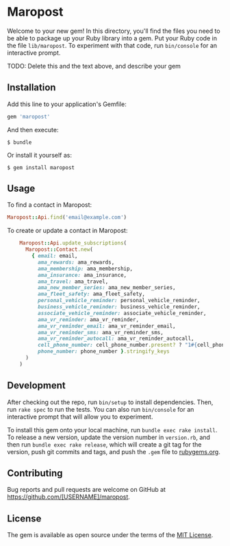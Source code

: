 # Maropost

Welcome to your new gem! In this directory, you'll find the files you need to be able to package up your Ruby library into a gem. Put your Ruby code in the file `lib/maropost`. To experiment with that code, run `bin/console` for an interactive prompt.

TODO: Delete this and the text above, and describe your gem

## Installation

Add this line to your application's Gemfile:

```ruby
gem 'maropost'
```

And then execute:

    $ bundle

Or install it yourself as:

    $ gem install maropost

## Usage

To find a contact in Maropost:
``` ruby
Maropost::Api.find('email@example.com')
```

To create or update a contact in Maropost:
```ruby
    Maropost::Api.update_subscriptions(
      Maropost::Contact.new(
        { email: email,
          ama_rewards: ama_rewards,
          ama_membership: ama_membership,
          ama_insurance: ama_insurance,
          ama_travel: ama_travel,
          ama_new_member_series: ama_new_member_series,
          ama_fleet_safety: ama_fleet_safety,
          personal_vehicle_reminder: personal_vehicle_reminder,
          business_vehicle_reminder: business_vehicle_reminder,
          associate_vehicle_reminder: associate_vehicle_reminder,
          ama_vr_reminder: ama_vr_reminder,
          ama_vr_reminder_email: ama_vr_reminder_email,
          ama_vr_reminder_sms: ama_vr_reminder_sms,
          ama_vr_reminder_autocall: ama_vr_reminder_autocall,
          cell_phone_number: cell_phone_number.present? ? "1#{cell_phone_number}" : '',
          phone_number: phone_number }.stringify_keys
      )
    )
```

## Development

After checking out the repo, run `bin/setup` to install dependencies. Then, run `rake spec` to run the tests. You can also run `bin/console` for an interactive prompt that will allow you to experiment.

To install this gem onto your local machine, run `bundle exec rake install`. To release a new version, update the version number in `version.rb`, and then run `bundle exec rake release`, which will create a git tag for the version, push git commits and tags, and push the `.gem` file to [rubygems.org](https://rubygems.org).

## Contributing

Bug reports and pull requests are welcome on GitHub at https://github.com/[USERNAME]/maropost.


## License

The gem is available as open source under the terms of the [MIT License](http://opensource.org/licenses/MIT).

